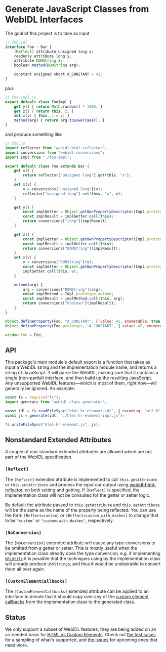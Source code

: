 # Generate JavaScript Classes from WebIDL Interfaces

The goal of this project is to take as input

```js
// foo.idl
interface Foo : Bar {
    [Reflect] attribute unsigned long x;
    readonly attribute long y;
    attribute DOMString z;
    boolean method(DOMString arg);

    constant unsigned short A_CONSTANT = 42;
}
```

plus

```js
// foo-impl.js
export default class FooImpl {
    get y() { return Math.random() * 1000; }
    get z() { return this._z; }
    set z(v) { this._z = v; }
    method(arg) { return arg.toLowerCase(); }
}

```

and produce something like

```js
// foo.js
import reflector from "webidl-html-reflector";
import conversions from "webidl-conversions";
import Impl from "./foo-impl";

export default class Foo extends Bar {
    get x() {
        return reflector["unsigned long"].get(this, "x");
    }
    set x(v) {
        v = conversions["unsigned long"](v);
        reflector["unsigned long"].set(this, "x", v);
    }

    get y() {
        const implGetter = Object.getOwnPropertyDescriptor(Impl.prototype, "y").get;
        const implResult = implGetter.call(this);
        return conversions["long"](implResult);
    }

    get z() {
        const implGetter = Object.getOwnPropertyDescriptor(Impl.prototype, "z").get;
        const implResult = implGetter.call(this);
        return conversions["DOMString"](implResult);
    }
    set z(v) {
        v = conversions["DOMString"](v);
        const implSetter = Object.getOwnPropertyDescriptor(Impl.prototype, "z").set;
        implSetter.call(this, v);
    }

    method(arg) {
        arg = conversions["DOMString"](arg);
        const implMethod = Impl.prototype.method;
        const implResult = implMethod.call(this, arg);
        return conversions["boolean"](implResult);
    }
}

Object.defineProperty(Foo, "A_CONSTANT", { value: 42, enumerable: true });
Object.defineProperty(Foo.prototype, "A_CONSTANT", { value: 42, enumerable: true });

window.Foo = Foo;
```

## API

This package's main module's default export is a function that takes as input a WebIDL string and the implementation module name, and returns a string of JavaScript. It will parse the WebIDL, making sure that it contains a single (non-partial) interface, and then build up the resulting JavaScript. Any unsupported WebIDL features—which is most of them, right now—will generally be ignored. An example:

```js
const fs = require("fs");
import generate from "webidl-class-generator";

const idl = fs.readFileSync("html-hr-element.idl", { encoding: "utf-8" });
const js = generate(idl, "./html-hr-element-impl.js");

fs.writeFileSync("html-hr-element.js", js);
```

## Nonstandard Extended Attributes

A couple of non-standard extended attributes are allowed which are not part of the WebIDL specification.

### `[Reflect]`

The `[Reflect]` extended attribute is implemented to call `this.getAttribute` or `this.setAttribute` and process the input our output using [webidl-html-reflector](https://github.com/domenic/webidl-html-reflector), on both setting and getting. If `[Reflect]` is specified, the implementation class will not be consulted for the getter or setter logic.

By default the attribute passed to `this.getAttribute` and `this.setAttribute` will be the same as the name of the property being reflected. You can use the form `[Reflect=custom]` or `[Reflect=custom_with_dashes]` to change that to be `"custom"` or `"custom-with-dashes"`, respectively.

### `[NoConversion]`

The `[NoConversion]` extended attribute will cause any type conversions to be omitted from a getter or setter. This is mostly useful when the implementation class already does the type conversion, e.g. if implementing [`URLUtils`](https://url.spec.whatwg.org/#urlutils) it is possible that the techniques using by the implementation class will already produce `USVString`s, and thus it would be undesirable to convert them all over again.

### `[CustomElementCallbacks]`

The `[CustomElementCallbacks]` extended attribute can be applied to an interface to denote that it should copy over any of the [custom element callbacks](https://w3c.github.io/webcomponents/spec/custom/#types-of-callbacks) from the implementation class to the generated class.

## Status

We only support a subset of WebIDL features; they are being added on an as-needed basis for [HTML as Custom Elements](https://github.com/dglazkov/html-as-custom-elements). Check out [the test cases](https://github.com/domenic/webidl-class-generator/tree/master/test/cases) for a sampling of what's supported, and [the issues](https://github.com/domenic/webidl-class-generator/labels/idl%20feature) for upcoming ones that need work.
